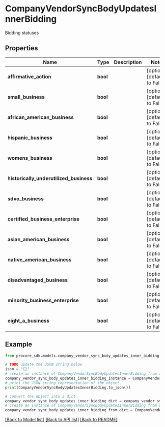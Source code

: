 # CompanyVendorSyncBodyUpdatesInnerBidding

Bidding statuses

## Properties

Name | Type | Description | Notes
------------ | ------------- | ------------- | -------------
**affirmative_action** | **bool** |  | [optional] [default to False]
**small_business** | **bool** |  | [optional] [default to False]
**african_american_business** | **bool** |  | [optional] [default to False]
**hispanic_business** | **bool** |  | [optional] [default to False]
**womens_business** | **bool** |  | [optional] [default to False]
**historically_underutilized_business** | **bool** |  | [optional] [default to False]
**sdvo_business** | **bool** |  | [optional] [default to False]
**certified_business_enterprise** | **bool** |  | [optional] [default to False]
**asian_american_business** | **bool** |  | [optional] [default to False]
**native_american_business** | **bool** |  | [optional] [default to False]
**disadvantaged_business** | **bool** |  | [optional] [default to False]
**minority_business_enterprise** | **bool** |  | [optional] [default to False]
**eight_a_business** | **bool** |  | [optional] [default to False]

## Example

```python
from procore_sdk.models.company_vendor_sync_body_updates_inner_bidding import CompanyVendorSyncBodyUpdatesInnerBidding

# TODO update the JSON string below
json = "{}"
# create an instance of CompanyVendorSyncBodyUpdatesInnerBidding from a JSON string
company_vendor_sync_body_updates_inner_bidding_instance = CompanyVendorSyncBodyUpdatesInnerBidding.from_json(json)
# print the JSON string representation of the object
print(CompanyVendorSyncBodyUpdatesInnerBidding.to_json())

# convert the object into a dict
company_vendor_sync_body_updates_inner_bidding_dict = company_vendor_sync_body_updates_inner_bidding_instance.to_dict()
# create an instance of CompanyVendorSyncBodyUpdatesInnerBidding from a dict
company_vendor_sync_body_updates_inner_bidding_from_dict = CompanyVendorSyncBodyUpdatesInnerBidding.from_dict(company_vendor_sync_body_updates_inner_bidding_dict)
```
[[Back to Model list]](../README.md#documentation-for-models) [[Back to API list]](../README.md#documentation-for-api-endpoints) [[Back to README]](../README.md)


